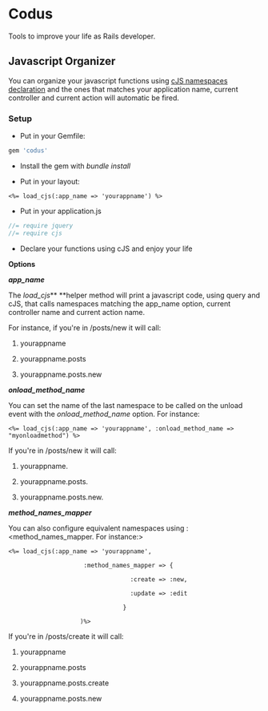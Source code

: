 Codus
=====

Tools to improve your life as Rails developer.



Javascript Organizer
--------------------

You can organize your javascript functions using [cJS namespaces declaration](https://github.com/codus/cjs) and the ones that matches your application name, current controller and current action will automatic be fired.



### Setup



- Put in your Gemfile:

```ruby
gem 'codus'
```

- Install the gem with *bundle install*

- Put in your layout: 

`<%= load_cjs(:app_name => 'yourappname') %>`

- Put in your application.js

```javascript
//= require jquery
//= require cjs
```

- Declare your functions using cJS and enjoy your life



**Options**



***app_name***

The *load_cjs*** **helper method will print a javascript code, using query and cJS, that calls namespaces matching the app_name option, current controller name and current action name.



For instance, if you're in /posts/new it will call:



1. yourappname

2. yourappname.posts

3. yourappname.posts.new



***onload_method_name***

You can set the name of the last namespace to be called on the unload event with the *onload_method_name* option. For instance:


```erb
<%= load_cjs(:app_name => 'yourappname', :onload_method_name => "myonloadmethod") %>
```

If you're in /posts/new it will call:

1. yourappname.<myonloadmethod>

2. yourappname.posts.<myonloadmethod>

3. yourappname.posts.new.<myonloadmethod>


***method_names_mapper***

You can also configure equivalent namespaces using :<method_names_mapper. For instance:>



```erb
<%= load_cjs(:app_name => 'yourappname', 

                     :method_names_mapper => {

                                  :create => :new,

                                  :update => :edit

                                }

                    )%>
```



If you're in /posts/create it will call:



1. yourappname

2. yourappname.posts

3. yourappname.posts.create

4. yourappname.posts.new
